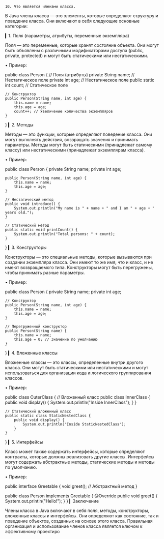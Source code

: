     10.	Что является членами класса.

В Java члены класса — это элементы, которые определяют структуру и поведение класса. Они включают в себя следующие основные категории:

▎1. Поля (параметры, атрибуты, переменные экземпляра)

Поля — это переменные, которые хранят состояние объекта. Они могут быть объявлены с различными модификаторами доступа (public, private, protected) и могут быть статическими или нестатическими.

• Пример:

public class Person {
// Поля (атрибуты)
private String name; // Нестатическое поле
private int age;     // Нестатическое поле
public static int count; // Статическое поле

    // Конструктор
    public Person(String name, int age) {
        this.name = name;
        this.age = age;
        count++; // Увеличение количества экземпляров
    }
}
▎2. Методы

Методы — это функции, которые определяют поведение класса. Они могут выполнять действия, возвращать значения и принимать параметры. Методы могут быть статическими (принадлежат самому классу) или нестатическими (принадлежат экземплярам класса).

• Пример:

public class Person {
private String name;
private int age;

    public Person(String name, int age) {
        this.name = name;
        this.age = age;
    }

    // Нестатический метод
    public void introduce() {
        System.out.println("My name is " + name + " and I am " + age + " years old.");
    }

    // Статический метод
    public static void printCount() {
        System.out.println("Total persons: " + count);
    }
}
▎3. Конструкторы

Конструкторы — это специальные методы, которые вызываются при создании экземпляра класса. Они имеют то же имя, что и класс, и не имеют возвращаемого типа. Конструкторы могут быть перегружены, чтобы принимать разные параметры.

• Пример:

public class Person {
private String name;
private int age;

    // Конструктор
    public Person(String name, int age) {
        this.name = name;
        this.age = age;
    }

    // Перегруженный конструктор
    public Person(String name) {
        this.name = name;
        this.age = 0; // Значение по умолчанию
    }
}
▎4. Вложенные классы

Вложенные классы — это классы, определенные внутри другого класса. Они могут быть статическими или нестатическими и могут использоваться для организации кода и логического группирования классов.

• Пример:

public class OuterClass {
// Вложенный класс
public class InnerClass {
public void display() {
System.out.println("Inside InnerClass");
}
}

    // Статический вложенный класс
    public static class StaticNestedClass {
        public void display() {
            System.out.println("Inside StaticNestedClass");
        }
    }
}
▎5. Интерфейсы

Класс может также содержать интерфейсы, которые определяют контракты, которые должны реализовать другие классы. Интерфейсы могут содержать абстрактные методы, статические методы и методы по умолчанию.

• Пример:

public interface Greetable {
void greet(); // Абстрактный метод
}

public class Person implements Greetable {
@Override
public void greet() {
System.out.println("Hello!");
}
}
▎Заключение

Члены класса в Java включают в себя поля, методы, конструкторы, вложенные классы и интерфейсы. Они определяют как состояние, так и поведение объектов, созданных на основе этого класса. Правильная организация и использование членов класса является ключом к эффективному проектиро